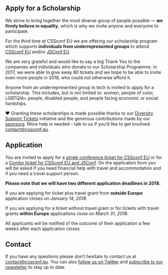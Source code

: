 ## Apply for a Scholarship

We strive to bring together the most diverse group of people possible — **we firmly believe in equality**, which is why we invite anyone and everyone to participate.

For the third time at CSSconf EU we are offering our scholarship program which supports **individuals from underrepresented groups** to attend [CSSconf EU](http://2018.cssconf.eu/) and/or [JSConf EU](http://2018.jsconf.eu/)

We are very grateful and would like to say a big Thank You to the companies and individuals who donate to our Scholarship Programme. In 2017, we were able to give away 80 tickets and we hope to be able to invite even more people in 2018, who could not otherwise afford it.

Anyone from an underrepresented group in tech is invited to apply for a scholarship. This includes, but is not limited to: women, people of color, LGBTQIA+ people, disabled people, and people facing economic or social hardships.

❤️
Granting these scholarships is made possible thanks to our [Diversity Support Tickets](https://2018.cssconf.eu/diversity-support-tickets/) initiative and the generous contributions made by our [sponsors](https://2018.cssconf.eu/sponsors). More help is needed – talk to us if you’d like to get involved: [contact@cssconf.eu](mailto:contact@cssconf.eu).

## Application

You are invited to apply for a [single conference ticket for CSSconf EU](https://docs.google.com/forms/d/1nD0no1ihfLsVqFxaCMRkn1_kFiht4bUplNkBObLFGRc/) or for a [Combo ticket for CSSconf EU and JSConf](https://docs.google.com/forms/d/1tLvWsds4e8JPcDAv5_2-blrbxA_T-LpkiWBuEoBLt7s/prefill). On the application form you will be asked if you need financial help with travel and accommodation and if you need a travel support person.  

**Please note that we will have two different application deadlines in 2018.**

If you are applying for ticket plus travel grant from **outside Europe** application closes on *January 14, 2018.*

If you are applying for a ticket without travel grant or for tickets with travel grants **within Europe** applications close on *March 31, 2018*.

All applicants will be notified of the outcome of their application a few weeks after each application closes.

## Contact

If you have any questions please don’t hesitate to contact us at contact@cssconf.eu. You can also [follow us on Twitter](https://twitter.com/cssconfeu) and [subscribe to our newsletter](https://confirmsubscription.com/h/d/879A481DB04CB70D) to stay up to date.
